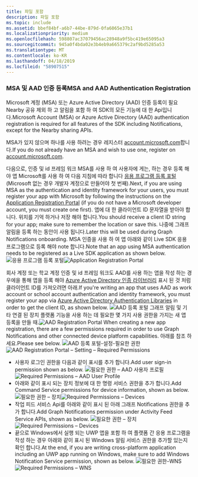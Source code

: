 ```yaml
---
title: 파일 포함
description: 파일 포함
ms.topic: include
ms.assetid: bbef84bf-a6b7-44be-879d-0fa6065e37b1
ms.localizationpriority: medium
ms.openlocfilehash: 598807ac37079456ac28948a9f5bc419e65095a3
ms.sourcegitcommit: 945a0f4bda02e3b4eb9a665379c2af9bd5285a53
ms.translationtype: MT
ms.contentlocale: ko-KR
ms.lasthandoff: 04/18/2019
ms.locfileid: "58907515"
---
```

### <a name="msa-and-aad-authentication-registration"></a><span data-ttu-id="239dd-103">MSA 및 AAD 인증 등록</span><span class="sxs-lookup"><span data-stu-id="239dd-103">MSA and AAD Authentication Registration</span></span>

<span data-ttu-id="239dd-104">Microsoft 계정 (MSA) 또는 Azure Active Directory (AAD) 인증 등록이 필요 Nearby 공유 제외 하 고 알림을 포함 하 여 SDK의 모든 기능에 대 한 Api입니다.</span><span class="sxs-lookup"><span data-stu-id="239dd-104">Microsoft Account (MSA) or Azure Active Directory (AAD) authentication registration is required for all features of the SDK including Notifications, except for the Nearby sharing APIs.</span></span> 

<span data-ttu-id="239dd-105">MSA가 있지 않으며 하나를 사용 하려는 경우 레지스터 [account.microsoft.com](https://account.microsoft.com/account)합니다.</span><span class="sxs-lookup"><span data-stu-id="239dd-105">If you do not already have an MSA and wish to use one, register on [account.microsoft.com](https://account.microsoft.com/account).</span></span>

<span data-ttu-id="239dd-106">다음으로, 인증 및 id 프레임 워크 MSA를 사용 하 여 사용자에 게는, 하는 경우 등록 해야 앱 Microsoft를 사용 하 여 다음 지침에 따라 합니다 [응용 프로그램 등록 포털](https://apps.dev.microsoft.com/) (Microsoft 없는 경우 개발자 계정으로 만들어야 첫 번째).</span><span class="sxs-lookup"><span data-stu-id="239dd-106">Next, if you are using MSA as the authentication and identity framework for your users, you must register your app with Microsoft by following the instructions on the [Application Registration Portal](https://apps.dev.microsoft.com/) (if you do not have a Microsoft developer account, you must create one first).</span></span> <span data-ttu-id="239dd-107">앱에 대 한 클라이언트 ID 문자열을 받아야 합니다. 위치를 기억 하거나 저장 해야 합니다.</span><span class="sxs-lookup"><span data-stu-id="239dd-107">You should receive a client ID string for your app; make sure to remember the location or save this.</span></span> <span data-ttu-id="239dd-108">나중에 그래프 알림을 등록 하는 동안이 사용 됩니다.</span><span class="sxs-lookup"><span data-stu-id="239dd-108">Later this will be used during Graph Notifications onboarding.</span></span> <span data-ttu-id="239dd-109">MSA 인증을 사용 하 여 앱 아래와 같이 Live SDK 응용 프로그램으로 등록 해야 note 합니다.</span><span class="sxs-lookup"><span data-stu-id="239dd-109">Note that an app using MSA authentication needs to be registered as a Live SDK application as shown below.</span></span>
<span data-ttu-id="239dd-110">![응용 프로그램 등록 포털](../../notifications/media/msa_app_registration/app_registration_portal.png)</span><span class="sxs-lookup"><span data-stu-id="239dd-110">![Application Registration Portal](../../notifications/media/msa_app_registration/app_registration_portal.png)</span></span>

<span data-ttu-id="239dd-111">회사 계정 또는 학교 계정 인증 및 id 프레임 워크도 AAD를 사용 하는 앱을 작성 하는 경우에을 통해 앱을 등록 해야 [Azure Active Directory 인증 라이브러리](https://docs.microsoft.com/azure/active-directory/develop/active-directory-authentication-libraries) 표시 된 것 처럼 클라이언트 ID를 가져오려면 아래.</span><span class="sxs-lookup"><span data-stu-id="239dd-111">If you're writing an app that uses AAD as work account or school account authentication and identity framework, you must register your app via [Azure Active Directory Authentication Libraries](https://docs.microsoft.com/azure/active-directory/develop/active-directory-authentication-libraries) in order to get the client ID, as shown below.</span></span> 
 <span data-ttu-id="239dd-112">![AAD 등록 포털](../../notifications/media/aad_registration_portal/aad_registration_portal.png) 그래프 알림 및 기타 연결 된 장치 플랫폼 기능을 사용 하는 데 필요한 몇 가지 사용 권한을 가지는 새 앱 등록을 만들 때.</span><span class="sxs-lookup"><span data-stu-id="239dd-112">![AAD Registration Portal](../../notifications/media/aad_registration_portal/aad_registration_portal.png) When creating a new app registration, there are a few permissions required in order to use Graph Notifications and other connected device platform capabilities.</span></span> <span data-ttu-id="239dd-113">아래를 참조 하세요.</span><span class="sxs-lookup"><span data-stu-id="239dd-113">Please see below.</span></span> 
<span data-ttu-id="239dd-114">![AAD 등록 포털-설정-필요한 권한](../../notifications/media/aad_registration_portal/aad_registration_portal_permissions.png)</span><span class="sxs-lookup"><span data-stu-id="239dd-114">![AAD Registration Portal – Setting – Required Permissions](../../notifications/media/aad_registration_portal/aad_registration_portal_permissions.png)</span></span>
* <span data-ttu-id="239dd-115">사용자 로그인 권한을 다음과 같이 표시를 추가 합니다.</span><span class="sxs-lookup"><span data-stu-id="239dd-115">Add user sign-in permission shown as below.</span></span>
<span data-ttu-id="239dd-116">![필요한 권한 – AAD 사용자 프로필](../../notifications/media/aad_registration_portal/permissions_1_user.png)</span><span class="sxs-lookup"><span data-stu-id="239dd-116">![Required Permissions – AAD User Profile](../../notifications/media/aad_registration_portal/permissions_1_user.png)</span></span>
* <span data-ttu-id="239dd-117">아래와 같이 표시 되는 장치 정보에 대 한 명령 서비스 권한을 추가 합니다.</span><span class="sxs-lookup"><span data-stu-id="239dd-117">Add Command Service permissions for device information, shown as below.</span></span>
<span data-ttu-id="239dd-118">![필요한 권한 – 장치](../../notifications/media/aad_registration_portal/permissions_2_devices.png)</span><span class="sxs-lookup"><span data-stu-id="239dd-118">![Required Permissions – Devices](../../notifications/media/aad_registration_portal/permissions_2_devices.png)</span></span>
* <span data-ttu-id="239dd-119">작업 피드 서비스 Api를 아래와 같이 표시 된 아래 그래프 Notifications 권한을 추가 합니다.</span><span class="sxs-lookup"><span data-stu-id="239dd-119">Add Graph Notifications permission under Activity Feed Service APIs, shown as below.</span></span>
<span data-ttu-id="239dd-120">![필요한 권한 – 장치](../../notifications/media/aad_registration_portal/permissions_3_graph_notifications.png)</span><span class="sxs-lookup"><span data-stu-id="239dd-120">![Required Permissions – Devices](../../notifications/media/aad_registration_portal/permissions_3_graph_notifications.png)</span></span>
* <span data-ttu-id="239dd-121">끝으로 Windows에서 실행 되는 UWP 앱을 포함 하 여 플랫폼 간 응용 프로그램을 작성 하는 경우 아래와 같이 표시 된 Windows 알림 서비스 권한을 추가할 있는지 확인 합니다.</span><span class="sxs-lookup"><span data-stu-id="239dd-121">At the end, if you are writing cross-platform application including an UWP app running on Windows, make sure to add Windows Notification Service permission, shown as below.</span></span> 
<span data-ttu-id="239dd-122">![필요한 권한-WNS](../../notifications/media/aad_registration_portal/permissions_4_wns_push.png)</span><span class="sxs-lookup"><span data-stu-id="239dd-122">![Required Permissions – WNS](../../notifications/media/aad_registration_portal/permissions_4_wns_push.png)</span></span>
